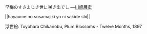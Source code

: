 早梅のすさまじき世に咲き出でし
—[川崎展宏](https://ja.wikipedia.org/wiki/川崎展宏)

||hayaume no susamajiki yo ni sakide shi||

浮世絵: Toyohara Chikanobu, Plum Blossoms - Twelve Months, 1897